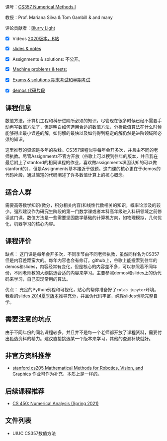 课号：[CS357 Numerical Methods I](https://courses.engr.illinois.edu/cs357/sp2021/pages/resources.html)

教授：Prof. Mariana Silva & Tom Gambill & and many

评论贡献者：[Blurry Light](https://github.com/BlurryLight)

- [X] Videos [2020版本，B站](https://www.bilibili.com/video/BV1zv411p7nk?from=search&seid=2598392382108593145)

- [X] [slides & notes](https://courses.engr.illinois.edu/cs357/sp2021/pages/resources.html)

- [X] Assignments & solutions: 不公开。

- [X] [Machine problems & tests:](https://courses.engr.illinois.edu/cs357/su2014/mp.htm)

- [X] [Exams & solutions 期末考试和半期考试](https://courses.engr.illinois.edu/cs357/su2014/exams.html)

- [X] [demos 代码片段](https://github.com/gachet/demos-cs357)

## 课程信息

数值方法，计算机工程和科研进阶所必须的知识，尽管现在很多时候已经不需要手动再写数值方法了，但是明白如何选用合适的数值方法，分析数值算法在什么时候能够得出最小误差的解，如何解的最快以及如何得到稳定的解仍然是进阶领域所必须的知识。

这里推荐的资源是多年的杂糅。CS357课程似乎每年会开多次，并且由不同的老师执教。尽管Assignments不官方开放（谷歌上可以搜到往年的版本，并且我在最后附上了stanford的相同课程的作业，喜欢做assignments巩固认知的可以做stanford的），但是Assignments基本接近于做题。这门课的核心更在于demos的代码片段，通过简短的代码阐述了许多数值计算上的核心概念。

## 适合人群

需要高等数学知识(微分，积分相关内容)和线性代数相关的知识，概率论涉及的较少。强烈建议作为研究生阶段的第一门数学课或者本科高年级进入科研领域之前修读这门课。数值方法是一些需要坚固数学基础的计算机方向，如物理模拟，几何优化，机器学习的核心内容。

## 课程评价

缺点： 
这门课是每年会开多次，不同季节由不同老师执教，虽然同样名为CS357但是内容差距蛮大的。每年内容也会有修订。github上，谷歌上能搜索到往年的demos和slides，内容经常有变化，但是核心的内容差不多，可以参照着不同年份，不同老师教的大纲挑选合适的内容来学习。主要参照demos和slides上的伪代码来学习，自己实现常用的算法。

优点：
充足的Python例程和可视化，贴心的帮你准备好了`colab jupyter`环境。我看的slides [2014夏季版本](https://courses.engr.illinois.edu/cs357/su2014/lect.htm)推导充分，并且伪代码丰富，纯靠slides也能完整自学。

## 需要注意的坑点

由于不同年份的同名课程较多，并且并不是每一个老师都开放了课程资料，需要付出甄选资料的精力。建议直接挑选某一个版本来学习，其他的查漏补缺就好。

## 非官方资料推荐

- [stanford cs205 Mathematical Methods for Robotics, Vision, and Graphics](http://graphics.stanford.edu/courses/cs205a/schedule.html) 作业可作为补充，本质上是一样的。

## 后续课程推荐

- [CS 450: Numerical Analysis (Spring 2021)](https://www.bilibili.com/video/BV1Vq4y1L7yM/?spm_id_from=333.788.recommend_more_video.5)

## 文件列表

- UIUC CS357数值方法
